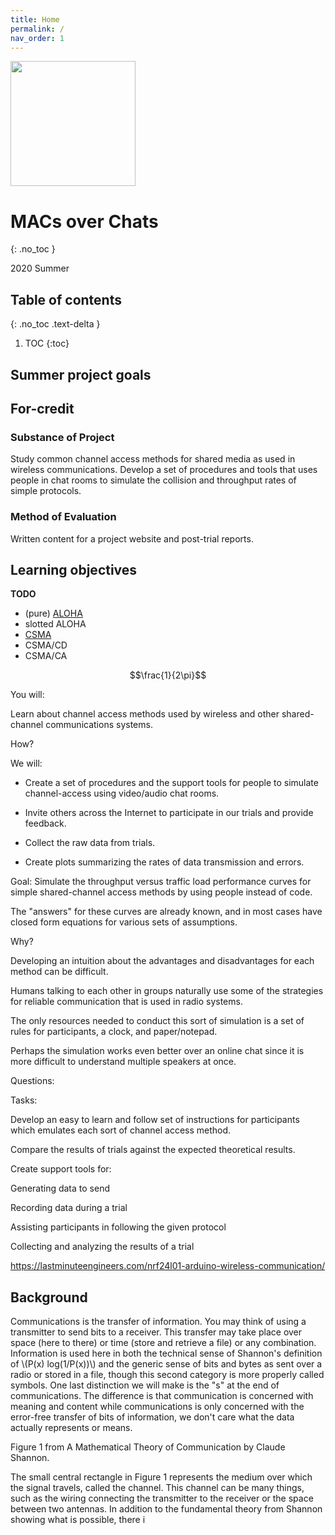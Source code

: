 ```yaml
---
title: Home
permalink: /
nav_order: 1
---
```



<script type="text/javascript"
        src="https://cdnjs.cloudflare.com/ajax/libs/mathjax/2.7.0/MathJax.js?config=TeX-AMS_CHTML"></script>

<img src="{{ 'image/logo.svg' | absolute_url }}" width="200"/>


<!--
$$\int_1^4 \exp{3}dx$$

\\(2\pi \ln asdfa\\)
-->

# MACs over Chats
{: .no_toc }

2020 Summer


## Table of contents
{: .no_toc .text-delta }

1. TOC
{:toc}


## Summer project goals

## For-credit

### Substance of Project

Study common channel access methods for shared media as used in wireless
communications.
Develop a set of procedures and tools that uses people in chat rooms to simulate the collision and throughput rates of simple protocols.


### Method of Evaluation

Written content for a project website and post-trial reports.




## Learning objectives

**TODO**


* (pure) [ALOHA](https://en.wikipedia.org/wiki/ALOHAnet)
* slotted ALOHA
* [CSMA](https://en.wikipedia.org/wiki/Carrier-sense_multiple_access)
* CSMA/CD
* CSMA/CA


$$\frac{1}{2\pi}$$

You will:

Learn about channel access methods used by wireless and other shared-channel communications systems.


How?


We will: 

* Create a set of procedures and the support tools for people to simulate channel-access using video/audio chat rooms.
* Invite others across the Internet to participate in our trials and provide
  feedback.

* Collect the raw data from trials.

* Create plots summarizing the rates of data transmission and errors.

Goal:  Simulate the throughput versus traffic load performance curves for simple shared-channel access methods by using people instead of code.

The "answers" for these curves are already known, and in most cases have closed form equations for various sets of assumptions.

Why?

Developing an intuition about the advantages and disadvantages for each method can be difficult.

Humans talking to each other in groups naturally use some of the strategies for reliable communication that is used in radio systems.

The only resources needed to conduct this sort of simulation is a set of rules for participants, a clock, and paper/notepad.

Perhaps the simulation works even better over an online chat since it is more difficult to understand multiple speakers at once.

Questions:

Tasks:

Develop an easy to learn and follow set of instructions for participants which emulates each sort of channel access method.

Compare the results of trials against the expected theoretical results.

Create support tools for:

Generating data to send

Recording data during a trial

Assisting participants in following the given protocol

Collecting and analyzing the results of a trial



https://lastminuteengineers.com/nrf24l01-arduino-wireless-communication/



## Background

Communications is the transfer of information.  You may think of using a transmitter to send bits to a receiver.  This transfer may take place over space (here to there) or time (store and retrieve a file) or any combination.  Information is used here in both the technical sense of Shannon's definition of \\(P(x) log(1/P(x))\\) and the generic sense of bits and bytes as sent over a radio or stored in a file, though this second category is more properly called symbols.
One last distinction we will make is the "s" at the end of communications.  The difference is that communication is concerned with meaning and content while communications is only concerned with the error-free transfer of bits of information, we don't care what the data actually represents or means.


Figure 1 from A Mathematical Theory of Communication by Claude Shannon.

The small central rectangle in Figure 1 represents the medium over which the signal travels, called the channel.  This channel can be many things, such as the wiring connecting the transmitter to the receiver or the space between two antennas.
In addition to the fundamental theory from Shannon showing what is possible, there i




<!--
 vim: tw=0
 -->

